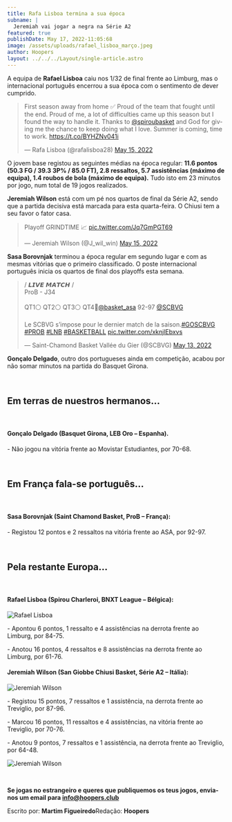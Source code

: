 ```yaml
---
title: Rafa Lisboa termina a sua época
subname: |
  Jeremiah vai jogar a negra na Série A2
featured: true
publishDate: May 17, 2022-11:05:68
image: /assets/uploads/rafael_lisboa_março.jpeg
author: Hoopers
layout: ../../../Layout/single-article.astro
---
```

A equipa de **Rafael Lisboa** caiu nos 1/32 de final frente ao Limburg, mas o internacional português encerrou a sua época com o sentimento de dever cumprido.

<blockquote class="twitter-tweet"><p lang="en" dir="ltr">First season away from home ✅ Proud of the team that fought until the end. Proud of me, a lot of difficulties came up this season but I found the way to handle it. Thanks to <a href="https://twitter.com/spiroubasket?ref_src=twsrc%5Etfw">@spiroubasket</a> and God for giving me the chance to keep doing what I love. Summer is coming, time to work. <a href="https://t.co/BYHZNv041i">https://t.co/BYHZNv041i</a></p>&mdash; Rafa Lisboa (@rafalisboa28) <a href="https://twitter.com/rafalisboa28/status/1525869135670005760?ref_src=twsrc%5Etfw">May 15, 2022</a></blockquote>

O jovem base registou as seguintes médias na época regular: **11.6 pontos (50.3 FG / 39.3 3P% / 85.0 FT), 2.8 ressaltos, 5.7 assistências (máximo de equipa), 1.4 roubos de bola (máximo de equipa).** Tudo isto em 23 minutos por jogo, num total de 19 jogos realizados. 

**Jeremiah Wilson** está com um pé nos quartos de final da Série A2, sendo que a partida decisiva está marcada para esta quarta-feira. O Chiusi tem a seu favor o fator casa.

<blockquote class="twitter-tweet"><p lang="en" dir="ltr">Playoff GRINDTIME 📈 <a href="https://t.co/Jq7GmPGT69">pic.twitter.com/Jq7GmPGT69</a></p>&mdash; Jeremiah Wilson (@J_wil_win) <a href="https://twitter.com/J_wil_win/status/1525843796239470592?ref_src=twsrc%5Etfw">May 15, 2022</a></blockquote>

**Sasa Borovnjak** terminou a época regular em segundo lugar e com as mesmas vitórias que o primeiro classificado. O poste internacional português inicia os quartos de final dos playoffs esta semana.

<blockquote class="twitter-tweet"><p lang="fr" dir="ltr">/ 𝙇𝙄𝙑𝙀 𝙈𝘼𝙏𝘾𝙃 / <br>ProB - J34<br><br>QT1⚪️ QT2⚪️ QT3⚪️ QT4🔴<a href="https://twitter.com/basket_asa?ref_src=twsrc%5Etfw">@basket_asa</a> 92-97 <a href="https://twitter.com/SCBVG?ref_src=twsrc%5Etfw">@SCBVG</a> <br> <br>Le SCBVG s’impose pour le dernier match de la saison.<a href="https://twitter.com/hashtag/GOSCBVG?src=hash&amp;ref_src=twsrc%5Etfw">#GOSCBVG</a> <a href="https://twitter.com/hashtag/PROB?src=hash&amp;ref_src=twsrc%5Etfw">#PROB</a> <a href="https://twitter.com/hashtag/LNB?src=hash&amp;ref_src=twsrc%5Etfw">#LNB</a> <a href="https://twitter.com/hashtag/BASKETBALL?src=hash&amp;ref_src=twsrc%5Etfw">#BASKETBALL</a> <a href="https://t.co/xknjlEbxvs">pic.twitter.com/xknjlEbxvs</a></p>&mdash; Saint-Chamond Basket Vallée du Gier (@SCBVG) <a href="https://twitter.com/SCBVG/status/1525204123985055746?ref_src=twsrc%5Etfw">May 13, 2022</a></blockquote>

**Gonçalo Delgado**, outro dos portugueses ainda em competição, acabou por não somar minutos na partida do Basquet Girona.

</br>

## Em terras de nuestros hermanos…

</br>

#### Gonçalo Delgado (Basquet Girona, LEB Oro – Espanha).

\- Não jogou na vitória frente ao Movistar Estudiantes, por 70-68.

</br>

## Em França fala-se português…

</br>

#### Sasa Borovnjak (Saint Chamond Basket, ProB – França):

\- Registou 12 pontos e 2 ressaltos na vitória frente ao ASA, por 92-97.

</br>

## Pela restante Europa…

</br>

#### Rafael Lisboa (Spirou Charleroi, BNXT League – Bélgica):

![Rafael Lisboa](/assets/uploads/rafael_lisboa_março.jpeg "Rafael Lisboa")

\- Apontou 6 pontos, 1 ressalto e 4 assistências na derrota frente ao Limburg, por 84-75. 

\- Anotou 16 pontos, 4 ressaltos e 8 assistências na derrota frente ao Limburg, por 61-76.

#### Jeremiah Wilson (San Giobbe Chiusi Basket, Série A2 – Itália): 

![Jeremiah Wilson](/assets/uploads/jay_will_win.jpeg "Jeremiah Wilson")

\- Registou 15 pontos, 7 ressaltos e 1 assistência, na derrota frente ao Treviglio, por 87-96.

\- Marcou 16 pontos, 11 ressaltos e 4 assistências, na vitória frente ao Treviglio, por 70-76.

\- Anotou 9 pontos, 7 ressaltos e 1 assistência, na derrota frente ao Treviglio, por 64-48.

![Jeremiah Wilson](/assets/uploads/jay_março.jpeg "Jeremiah Wilson")

</br>

**Se jogas no estrangeiro e queres que publiquemos os teus jogos, envia-nos um email para info@hoopers.club**

Escrito por: **Martim Figueiredo**Redação: **Hoopers**

<script async src="https://platform.twitter.com/widgets.js" charset="utf-8"></script>
